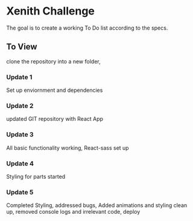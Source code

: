 # Xenith Challenge
The goal is to create a working To Do list according to the specs.

## To View
clone the repository into a new folder, 


### Update 1
Set up enviornment and dependencies

### Update 2
updated GIT repository with React App

### Update 3
All basic functionality working, React-sass set up

### Update 4
Styling for parts started

### Update 5
Completed Styling, addressed bugs, Added animations and styling clean up, removed console logs and irrelevant code, deploy

